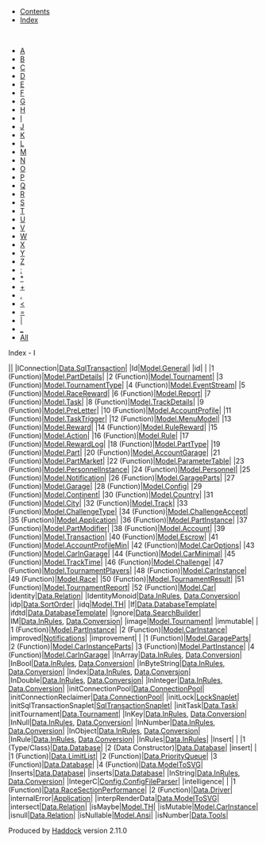 -   [Contents](index.html)
-   [Index](doc-index.html)

 

-   [A](doc-index-A.html)
-   [B](doc-index-B.html)
-   [C](doc-index-C.html)
-   [D](doc-index-D.html)
-   [E](doc-index-E.html)
-   [F](doc-index-F.html)
-   [G](doc-index-G.html)
-   [H](doc-index-H.html)
-   [I](doc-index-I.html)
-   [J](doc-index-J.html)
-   [K](doc-index-K.html)
-   [L](doc-index-L.html)
-   [M](doc-index-M.html)
-   [N](doc-index-N.html)
-   [O](doc-index-O.html)
-   [P](doc-index-P.html)
-   [Q](doc-index-Q.html)
-   [R](doc-index-R.html)
-   [S](doc-index-S.html)
-   [T](doc-index-T.html)
-   [U](doc-index-U.html)
-   [V](doc-index-V.html)
-   [W](doc-index-W.html)
-   [X](doc-index-X.html)
-   [Y](doc-index-Y.html)
-   [Z](doc-index-Z.html)
-   [:](doc-index-58.html)
-   [\*](doc-index-42.html)
-   [+](doc-index-43.html)
-   [.](doc-index-46.html)
-   [\<](doc-index-60.html)
-   [=](doc-index-61.html)
-   [|](doc-index-124.html)
-   [\_](doc-index-95.html)
-   [All](doc-index-All.html)

Index - I

||
|IConnection|[Data.SqlTransaction](Data-SqlTransaction.html#t:IConnection)|
|Id|[Model.General](Model-General.html#t:Id)|
|id| |
|1 (Function)|[Model.PartDetails](Model-PartDetails.html#v:id)|
|2 (Function)|[Model.Tournament](Model-Tournament.html#v:id)|
|3 (Function)|[Model.TournamentType](Model-TournamentType.html#v:id)|
|4 (Function)|[Model.EventStream](Model-EventStream.html#v:id)|
|5 (Function)|[Model.RaceReward](Model-RaceReward.html#v:id)|
|6 (Function)|[Model.Report](Model-Report.html#v:id)|
|7 (Function)|[Model.Task](Model-Task.html#v:id)|
|8 (Function)|[Model.TrackDetails](Model-TrackDetails.html#v:id)|
|9 (Function)|[Model.PreLetter](Model-PreLetter.html#v:id)|
|10 (Function)|[Model.AccountProfile](Model-AccountProfile.html#v:id)|
|11 (Function)|[Model.TaskTrigger](Model-TaskTrigger.html#v:id)|
|12 (Function)|[Model.MenuModel](Model-MenuModel.html#v:id)|
|13 (Function)|[Model.Reward](Model-Reward.html#v:id)|
|14 (Function)|[Model.RuleReward](Model-RuleReward.html#v:id)|
|15 (Function)|[Model.Action](Model-Action.html#v:id)|
|16 (Function)|[Model.Rule](Model-Rule.html#v:id)|
|17 (Function)|[Model.RewardLog](Model-RewardLog.html#v:id)|
|18 (Function)|[Model.PartType](Model-PartType.html#v:id)|
|19 (Function)|[Model.Part](Model-Part.html#v:id)|
|20 (Function)|[Model.AccountGarage](Model-AccountGarage.html#v:id)|
|21 (Function)|[Model.PartMarket](Model-PartMarket.html#v:id)|
|22 (Function)|[Model.ParameterTable](Model-ParameterTable.html#v:id)|
|23 (Function)|[Model.PersonnelInstance](Model-PersonnelInstance.html#v:id)|
|24 (Function)|[Model.Personnel](Model-Personnel.html#v:id)|
|25 (Function)|[Model.Notification](Model-Notification.html#v:id)|
|26 (Function)|[Model.GarageParts](Model-GarageParts.html#v:id)|
|27 (Function)|[Model.Garage](Model-Garage.html#v:id)|
|28 (Function)|[Model.Config](Model-Config.html#v:id)|
|29 (Function)|[Model.Continent](Model-Continent.html#v:id)|
|30 (Function)|[Model.Country](Model-Country.html#v:id)|
|31 (Function)|[Model.City](Model-City.html#v:id)|
|32 (Function)|[Model.Track](Model-Track.html#v:id)|
|33 (Function)|[Model.ChallengeType](Model-ChallengeType.html#v:id)|
|34 (Function)|[Model.ChallengeAccept](Model-ChallengeAccept.html#v:id)|
|35 (Function)|[Model.Application](Model-Application.html#v:id)|
|36 (Function)|[Model.PartInstance](Model-PartInstance.html#v:id)|
|37 (Function)|[Model.PartModifier](Model-PartModifier.html#v:id)|
|38 (Function)|[Model.Account](Model-Account.html#v:id)|
|39 (Function)|[Model.Transaction](Model-Transaction.html#v:id)|
|40 (Function)|[Model.Escrow](Model-Escrow.html#v:id)|
|41 (Function)|[Model.AccountProfileMin](Model-AccountProfileMin.html#v:id)|
|42 (Function)|[Model.CarOptions](Model-CarOptions.html#v:id)|
|43 (Function)|[Model.CarInGarage](Model-CarInGarage.html#v:id)|
|44 (Function)|[Model.CarMinimal](Model-CarMinimal.html#v:id)|
|45 (Function)|[Model.TrackTime](Model-TrackTime.html#v:id)|
|46 (Function)|[Model.Challenge](Model-Challenge.html#v:id)|
|47 (Function)|[Model.TournamentPlayers](Model-TournamentPlayers.html#v:id)|
|48 (Function)|[Model.CarInstance](Model-CarInstance.html#v:id)|
|49 (Function)|[Model.Race](Model-Race.html#v:id)|
|50 (Function)|[Model.TournamentResult](Model-TournamentResult.html#v:id)|
|51 (Function)|[Model.TournamentReport](Model-TournamentReport.html#v:id)|
|52 (Function)|[Model.Car](Model-Car.html#v:id)|
|identity|[Data.Relation](Data-Relation.html#v:identity)|
|IdentityMonoid|[Data.InRules](Data-InRules.html#t:IdentityMonoid), [Data.Conversion](Data-Conversion.html#t:IdentityMonoid)|
|idp|[Data.SortOrder](Data-SortOrder.html#v:idp)|
|idq|[Model.TH](Model-TH.html#v:idq)|
|If|[Data.DatabaseTemplate](Data-DatabaseTemplate.html#v:If)|
|ifdtd|[Data.DatabaseTemplate](Data-DatabaseTemplate.html#v:ifdtd)|
|Ignore|[Data.SearchBuilder](Data-SearchBuilder.html#v:Ignore)|
|IM|[Data.InRules](Data-InRules.html#v:IM), [Data.Conversion](Data-Conversion.html#v:IM)|
|image|[Model.Tournament](Model-Tournament.html#v:image)|
|immutable| |
|1 (Function)|[Model.PartInstance](Model-PartInstance.html#v:immutable)|
|2 (Function)|[Model.CarInstance](Model-CarInstance.html#v:immutable)|
|improved|[Notifications](Notifications.html#v:improved)|
|improvement| |
|1 (Function)|[Model.GarageParts](Model-GarageParts.html#v:improvement)|
|2 (Function)|[Model.CarInstanceParts](Model-CarInstanceParts.html#v:improvement)|
|3 (Function)|[Model.PartInstance](Model-PartInstance.html#v:improvement)|
|4 (Function)|[Model.CarInGarage](Model-CarInGarage.html#v:improvement)|
|InArray|[Data.InRules](Data-InRules.html#v:InArray), [Data.Conversion](Data-Conversion.html#v:InArray)|
|InBool|[Data.InRules](Data-InRules.html#v:InBool), [Data.Conversion](Data-Conversion.html#v:InBool)|
|InByteString|[Data.InRules](Data-InRules.html#v:InByteString), [Data.Conversion](Data-Conversion.html#v:InByteString)|
|Index|[Data.InRules](Data-InRules.html#v:Index), [Data.Conversion](Data-Conversion.html#v:Index)|
|InDouble|[Data.InRules](Data-InRules.html#v:InDouble), [Data.Conversion](Data-Conversion.html#v:InDouble)|
|InInteger|[Data.InRules](Data-InRules.html#v:InInteger), [Data.Conversion](Data-Conversion.html#v:InInteger)|
|initConnectionPool|[Data.ConnectionPool](Data-ConnectionPool.html#v:initConnectionPool)|
|initConnectionReclaimer|[Data.ConnectionPool](Data-ConnectionPool.html#v:initConnectionReclaimer)|
|initLock|[LockSnaplet](LockSnaplet.html#v:initLock)|
|initSqlTransactionSnaplet|[SqlTransactionSnaplet](SqlTransactionSnaplet.html#v:initSqlTransactionSnaplet)|
|initTask|[Data.Task](Data-Task.html#v:initTask)|
|initTournament|[Data.Tournament](Data-Tournament.html#v:initTournament)|
|InKey|[Data.InRules](Data-InRules.html#t:InKey), [Data.Conversion](Data-Conversion.html#t:InKey)|
|InNull|[Data.InRules](Data-InRules.html#v:InNull), [Data.Conversion](Data-Conversion.html#v:InNull)|
|InNumber|[Data.InRules](Data-InRules.html#v:InNumber), [Data.Conversion](Data-Conversion.html#v:InNumber)|
|InObject|[Data.InRules](Data-InRules.html#v:InObject), [Data.Conversion](Data-Conversion.html#v:InObject)|
|InRule|[Data.InRules](Data-InRules.html#t:InRule), [Data.Conversion](Data-Conversion.html#t:InRule)|
|InRules|[Data.InRules](Data-InRules.html#t:InRules)|
|Insert| |
|1 (Type/Class)|[Data.Database](Data-Database.html#t:Insert)|
|2 (Data Constructor)|[Data.Database](Data-Database.html#v:Insert)|
|insert| |
|1 (Function)|[Data.LimitList](Data-LimitList.html#v:insert)|
|2 (Function)|[Data.PriorityQueue](Data-PriorityQueue.html#v:insert)|
|3 (Function)|[Data.Database](Data-Database.html#v:insert)|
|4 (Function)|[Data.ModelToSVG](Data-ModelToSVG.html#v:insert)|
|Inserts|[Data.Database](Data-Database.html#v:Inserts)|
|inserts|[Data.Database](Data-Database.html#v:inserts)|
|InString|[Data.InRules](Data-InRules.html#v:InString), [Data.Conversion](Data-Conversion.html#v:InString)|
|IntegerC|[Config.ConfigFileParser](Config-ConfigFileParser.html#v:IntegerC)|
|intelligence| |
|1 (Function)|[Data.RaceSectionPerformance](Data-RaceSectionPerformance.html#v:intelligence)|
|2 (Function)|[Data.Driver](Data-Driver.html#v:intelligence)|
|internalError|[Application](Application.html#v:internalError)|
|interpRenderData|[Data.ModelToSVG](Data-ModelToSVG.html#v:interpRenderData)|
|intersect|[Data.Relation](Data-Relation.html#v:intersect)|
|isMaybe|[Model.TH](Model-TH.html#v:isMaybe)|
|isMutable|[Model.CarInstance](Model-CarInstance.html#v:isMutable)|
|isnull|[Data.Relation](Data-Relation.html#v:isnull)|
|isNullable|[Model.Ansi](Model-Ansi.html#v:isNullable)|
|isNumber|[Data.Tools](Data-Tools.html#v:isNumber)|

Produced by [Haddock](http://www.haskell.org/haddock/) version 2.11.0
